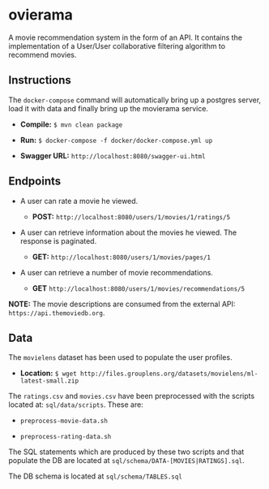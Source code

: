 # ovierama

A movie recommendation system in the form of an API. It contains the implementation of a User/User collaborative filtering algorithm to recommend movies.



Instructions
-

The `docker-compose` command will automatically bring up a postgres server, load it with data and finally bring up the movierama service.


* **Compile:** `$ mvn clean package`

* **Run:** `$ docker-compose -f docker/docker-compose.yml up`

* **Swagger URL:** `http://localhost:8080/swagger-ui.html`



Endpoints
-

* A user can rate a movie he viewed.
  * **POST:** `http://localhost:8080/users/1/movies/1/ratings/5`

* A user can retrieve information about the movies he viewed. The response is paginated.
  * **GET:** `http://localhost:8080/users/1/movies/pages/1`

* A user can retrieve a number of movie recommendations.
  * **GET** `http://localhost:8080/users/1/movies/recommendations/5`

**NOTE:** The movie descriptions are consumed from the external API: `https://api.themoviedb.org`.

Data
-

The `movielens` dataset has been used to populate the user profiles.

* **Location:** `$ wget http://files.grouplens.org/datasets/movielens/ml-latest-small.zip`

The `ratings.csv` and `movies.csv` have been preprocessed with the scripts located at: `sql/data/scripts`. These are:

* `preprocess-movie-data.sh`

* `preprocess-rating-data.sh`

The SQL statements which are produced by these two scripts and that populate the DB are located at `sql/schema/DATA-[MOVIES|RATINGS].sql`.

The DB schema is located at `sql/schema/TABLES.sql`
